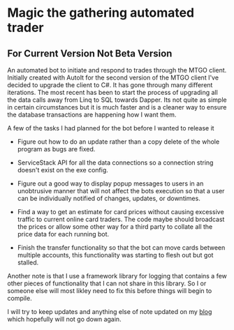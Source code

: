 Magic the gathering automated trader
=====================

For Current Version Not Beta Version
---

An automated bot to initiate and respond to trades through the MTGO client.  Initially created with AutoIt for the second version of the MTGO client I've decided to upgrade the client to C#.  It has gone through many different iterations.  The most recent has been to start the process of upgrading all the data calls away from Linq to SQL towards Dapper.  Its not quite as simple in certain circumstances but it is much faster and is a cleaner way to ensure the database transactions are happening how I want them.  

A few of the tasks I had planned for the bot before I wanted to release it
- Figure out how to do an update rather than a copy delete of the whole program as bugs are fixed.

- ServiceStack API for all the data connections so a connection string doesn't exist on the exe config.

- Figure out a good way to display popup messages to users in an unobtrusive manner that will not affect the bots execution so that a user can be individually notified of changes, updates, or downtimes.

- Find a way to get an estimate for card prices without causing excessive traffic to current online card traders.  The code maybe should broadcast the prices or allow some other way for a third party to collate all the price data for each running bot. 

- Finish the transfer functionality so that the bot can move cards between multiple accounts, this functionality was starting to flesh out but got stalled.   

Another note is that I use a framework library for logging that contains a few other pieces of functionality that I can not share in this library.  So I or someone else will most likley need to fix this before things will begin to compile. 

I will try to keep updates and anything else of note updated on my [blog] which hopefully will not go down again.

  [blog]: http://blog.druegor.com
